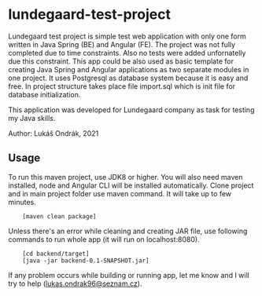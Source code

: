 # lundegaard-test-project

Lundegaard test project is simple test web application with only one form written in Java Spring (BE) and Angular (FE). 
The project was not fully completed due to time constraints. Also no tests were added unfornatelly due this constraint. 
This app could be also used as basic template for creating Java Spring and Angular applications as two separate modules in one project.
It uses Postgresql as database system because it is easy and free. In project structure takes place file import.sql which is init file for database initialization.

This application was developed for Lundegaard company as task for testing my Java skills.

Author: Lukáš Ondrák, 2021

## Usage
To run this maven project, use JDK8 or higher. You will also need maven installed, node and Angular CLI will be installed automatically.
Clone project and in main project folder use maven command. It will take up to few minutes.
```
    [maven clean package]
```
Unless there's an error while cleaning and creating JAR file, use following commands to run whole app (it will run on localhost:8080).

```
    [cd backend/target]
    [java -jar backend-0.1-SNAPSHOT.jar]
```

If any problem occurs while building or running app, let me know and I will try to help (lukas.ondrak96@seznam.cz).

